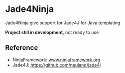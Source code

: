# Jade4Ninja
Jade4Ninja give support for Jade4J for Java templating

**Project still in development**, not ready to use

## Reference

* NinjaFramework: www.ninjaframework.org
* Jade4J: https://github.com/neuland/jade4j
